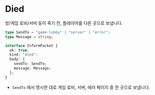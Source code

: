 # Died

방/게임 로비/서버 등이 죽기 전, 플레이어를 다른 곳으로 보냅니다.

```typescript
type SendTo = "game-lobby" | "server" | "error";
type Message = string;

interface InformPacket {
  ok: true;
  kind: "died";
  body: {
    sendTo: SendTo;
    message: Message;
  };
}
```

- `SendTo` 에서 명시한 대로 게임 로비, 서버, 에러 페이지 중 한 곳으로 보냅니다.
